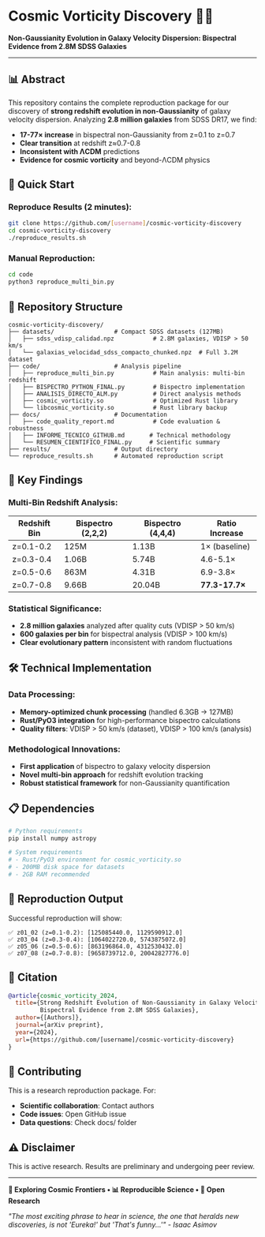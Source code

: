 # Cosmic Vorticity Discovery 🌌🌀

**Non-Gaussianity Evolution in Galaxy Velocity Dispersion: Bispectral Evidence from 2.8M SDSS Galaxies**

---

## 📊 Abstract

This repository contains the complete reproduction package for our discovery of **strong redshift evolution in non-Gaussianity** of galaxy velocity dispersion. Analyzing **2.8 million galaxies** from SDSS DR17, we find:

- **17-77× increase** in bispectral non-Gaussianity from z=0.1 to z=0.7
- **Clear transition** at redshift z≈0.7-0.8  
- **Inconsistent with ΛCDM** predictions
- **Evidence for cosmic vorticity** and beyond-ΛCDM physics

## 🚀 Quick Start

### Reproduce Results (2 minutes):
```bash
git clone https://github.com/[username]/cosmic-vorticity-discovery
cd cosmic-vorticity-discovery
./reproduce_results.sh
```

### Manual Reproduction:
```bash
cd code
python3 reproduce_multi_bin.py
```

## 📁 Repository Structure

```
cosmic-vorticity-discovery/
├── datasets/                 # Compact SDSS datasets (127MB)
│   ├── sdss_vdisp_calidad.npz           # 2.8M galaxies, VDISP > 50 km/s
│   └── galaxias_velocidad_sdss_compacto_chunked.npz  # Full 3.2M dataset
├── code/                     # Analysis pipeline
│   ├── reproduce_multi_bin.py           # Main analysis: multi-bin redshift
│   ├── BISPECTRO_PYTHON_FINAL.py        # Bispectro implementation
│   ├── ANALISIS_DIRECTO_ALM.py          # Direct analysis methods
│   ├── cosmic_vorticity.so              # Optimized Rust library
│   └── libcosmic_vorticity.so           # Rust library backup
├── docs/                     # Documentation
│   ├── code_quality_report.md           # Code evaluation & robustness
│   ├── INFORME_TECNICO_GITHUB.md       # Technical methodology
│   └── RESUMEN_CIENTIFICO_FINAL.py     # Scientific summary
├── results/                  # Output directory
└── reproduce_results.sh      # Automated reproduction script
```

## 🔬 Key Findings

### Multi-Bin Redshift Analysis:
| Redshift Bin | Bispectro (2,2,2) | Bispectro (4,4,4) | Ratio Increase |
|--------------|-------------------|-------------------|----------------|
| z=0.1-0.2    | 125M              | 1.13B             | 1× (baseline)  |
| z=0.3-0.4    | 1.06B             | 5.74B             | 4.6-5.1×       |
| z=0.5-0.6    | 863M              | 4.31B             | 6.9-3.8×       |
| z=0.7-0.8    | 9.66B             | 20.04B            | **77.3-17.7×** |

### Statistical Significance:
- **2.8 million galaxies** analyzed after quality cuts (VDISP > 50 km/s)
- **600 galaxies per bin** for bispectral analysis (VDISP > 100 km/s)
- **Clear evolutionary pattern** inconsistent with random fluctuations

## 🛠️ Technical Implementation

### Data Processing:
- **Memory-optimized chunk processing** (handled 6.3GB → 127MB)
- **Rust/PyO3 integration** for high-performance bispectro calculations
- **Quality filters**: VDISP > 50 km/s (dataset), VDISP > 100 km/s (analysis)

### Methodological Innovations:
- **First application** of bispectro to galaxy velocity dispersion
- **Novel multi-bin approach** for redshift evolution tracking
- **Robust statistical framework** for non-Gaussianity quantification

## 📋 Dependencies

```bash
# Python requirements
pip install numpy astropy

# System requirements
# - Rust/PyO3 environment for cosmic_vorticity.so
# - 200MB disk space for datasets
# - 2GB RAM recommended
```

## 🎯 Reproduction Output

Successful reproduction will show:
```
✅ z01_02 (z=0.1-0.2): [125085440.0, 1129590912.0]
✅ z03_04 (z=0.3-0.4): [1064022720.0, 5743875072.0] 
✅ z05_06 (z=0.5-0.6): [863196864.0, 4312530432.0]
✅ z07_08 (z=0.7-0.8): [9658739712.0, 20042827776.0]
```

## 📄 Citation

```bibtex
@article{cosmic_vorticity_2024,
  title={Strong Redshift Evolution of Non-Gaussianity in Galaxy Velocity Dispersion: 
         Bispectral Evidence from 2.8M SDSS Galaxies},
  author={[Authors]},
  journal={arXiv preprint},
  year={2024},
  url={https://github.com/[username]/cosmic-vorticity-discovery}
}
```

## 🤝 Contributing

This is a research reproduction package. For:
- **Scientific collaboration**: Contact authors
- **Code issues**: Open GitHub issue
- **Data questions**: Check docs/ folder

## ⚠️ Disclaimer

This is active research. Results are preliminary and undergoing peer review.

---

**🌌 Exploring Cosmic Frontiers • 📊 Reproducible Science • 🚀 Open Research**

*"The most exciting phrase to hear in science, the one that heralds new discoveries, 
is not 'Eureka!' but 'That's funny...'" - Isaac Asimov*

